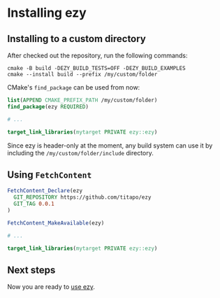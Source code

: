 # Installing ezy

## Installing to a custom directory

After checked out the repository, run the following commands:

```
cmake -B build -DEZY_BUILD_TESTS=OFF -DEZY_BUILD_EXAMPLES
cmake --install build --prefix /my/custom/folder
```

CMake's `find_package` can be used from now:

```cmake
list(APPEND CMAKE_PREFIX_PATH /my/custom/folder)
find_package(ezy REQUIRED)

# ...

target_link_libraries(mytarget PRIVATE ezy::ezy)
```

Since ezy is header-only at the moment, any build system can use it by including the `/my/custom/folder/include`
directory.

## Using `FetchContent`

```cmake
FetchContent_Declare(ezy
  GIT_REPOSITORY https://github.com/titapo/ezy
  GIT_TAG 0.0.1
)

FetchContent_MakeAvailable(ezy)

# ...

target_link_libraries(mytarget PRIVATE ezy::ezy)
```

## Next steps

Now you are ready to [use ezy](tutorial/).
